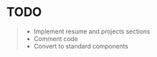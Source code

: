 # TODO  
> - Implement resume and projects sections
> - Comment code
> - Convert to standard components

